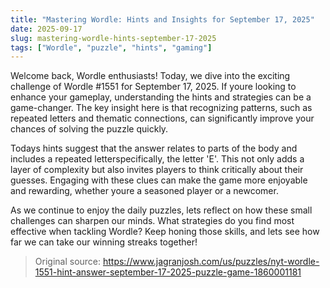 ```yaml
---
title: "Mastering Wordle: Hints and Insights for September 17, 2025"
date: 2025-09-17
slug: mastering-wordle-hints-september-17-2025
tags: ["Wordle", "puzzle", "hints", "gaming"]
---
```


Welcome back, Wordle enthusiasts! Today, we dive into the exciting challenge of Wordle #1551 for September 17, 2025. If youre looking to enhance your gameplay, understanding the hints and strategies can be a game-changer. The key insight here is that recognizing patterns, such as repeated letters and thematic connections, can significantly improve your chances of solving the puzzle quickly.

Todays hints suggest that the answer relates to parts of the body and includes a repeated letterspecifically, the letter 'E'. This not only adds a layer of complexity but also invites players to think critically about their guesses. Engaging with these clues can make the game more enjoyable and rewarding, whether youre a seasoned player or a newcomer.

As we continue to enjoy the daily puzzles, lets reflect on how these small challenges can sharpen our minds. What strategies do you find most effective when tackling Wordle? Keep honing those skills, and lets see how far we can take our winning streaks together!
> Original source: https://www.jagranjosh.com/us/puzzles/nyt-wordle-1551-hint-answer-september-17-2025-puzzle-game-1860001181